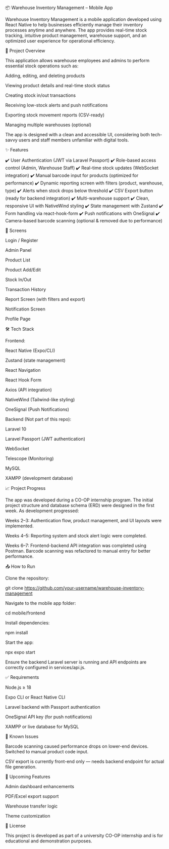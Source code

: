 📦 Warehouse Inventory Management – Mobile App

Warehouse Inventory Management is a mobile application developed using React Native to help businesses efficiently manage their inventory processes anytime and anywhere. The app provides real-time stock tracking, intuitive product management, warehouse support, and an optimized user experience for operational efficiency.

🔧 Project Overview

This application allows warehouse employees and admins to perform essential stock operations such as:

Adding, editing, and deleting products

Viewing product details and real-time stock status

Creating stock in/out transactions

Receiving low-stock alerts and push notifications

Exporting stock movement reports (CSV-ready)

Managing multiple warehouses (optional)

The app is designed with a clean and accessible UI, considering both tech-savvy users and staff members unfamiliar with digital tools.

✨ Features

✔️ User Authentication (JWT via Laravel Passport)
✔️ Role-based access control (Admin, Warehouse Staff)
✔️ Real-time stock updates (WebSocket integration)
✔️ Manual barcode input for products (optimized for performance)
✔️ Dynamic reporting screen with filters (product, warehouse, type)
✔️ Alerts when stock drops below threshold
✔️ CSV Export button (ready for backend integration)
✔️ Multi-warehouse support
✔️ Clean, responsive UI with NativeWind styling
✔️ State management with Zustand
✔️ Form handling via react-hook-form
✔️ Push notifications with OneSignal
✔️ Camera-based barcode scanning (optional & removed due to performance)

📱 Screens

Login / Register

Admin Panel

Product List

Product Add/Edit

Stock In/Out

Transaction History

Report Screen (with filters and export)

Notification Screen

Profile Page

🛠️ Tech Stack

Frontend:

React Native (Expo/CLI)

Zustand (state management)

React Navigation

React Hook Form

Axios (API integration)

NativeWind (Tailwind-like styling)

OneSignal (Push Notifications)

Backend (Not part of this repo):

Laravel 10

Laravel Passport (JWT authentication)

WebSocket

Telescope (Monitoring)

MySQL

XAMPP (development database)

📈 Project Progress

The app was developed during a CO-OP internship program. The initial project structure and database schema (ERD) were designed in the first week. As development progressed:

Weeks 2–3: Authentication flow, product management, and UI layouts were implemented.

Weeks 4–5: Reporting system and stock alert logic were completed.

Weeks 6–7: Frontend-backend API integration was completed using Postman. Barcode scanning was refactored to manual entry for better performance.

📤 How to Run

Clone the repository:

git clone https://github.com/your-username/warehouse-inventory-management

Navigate to the mobile app folder:

cd mobile/frontend

Install dependencies:

npm install

Start the app:

npx expo start

Ensure the backend Laravel server is running and API endpoints are correctly configured in services/api.js.

✅ Requirements

Node.js ≥ 18

Expo CLI or React Native CLI

Laravel backend with Passport authentication

OneSignal API key (for push notifications)

XAMPP or live database for MySQL

🚧 Known Issues

Barcode scanning caused performance drops on lower-end devices. Switched to manual product code input.

CSV export is currently front-end only — needs backend endpoint for actual file generation.

📌 Upcoming Features

Admin dashboard enhancements

PDF/Excel export support

Warehouse transfer logic

Theme customization

📄 License

This project is developed as part of a university CO-OP internship and is for educational and demonstration purposes.
